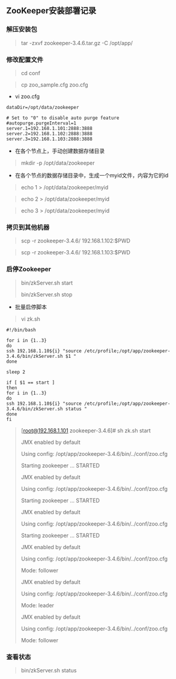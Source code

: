 ## **ZooKeeper安装部署记录**

### 解压安装包

> tar -zxvf zookeeper-3.4.6.tar.gz -C /opt/app/

### 修改配置文件

> cd conf

> cp zoo_sample.cfg zoo.cfg

- vi zoo.cfg

```shell
dataDir=/opt/data/zookeeper

# Set to "0" to disable auto purge feature
#autopurge.purgeInterval=1
server.1=192.168.1.101:2888:3888
server.2=192.168.1.102:2888:3888
server.3=192.168.1.103:2888:3888
```

- 在各个节点上，手动创建数据存储目录

> mkdir -p /opt/data/zookeeper

- 在各个节点的数据存储目录中，生成一个myid文件，内容为它的id

> echo 1 > /opt/data/zookeeper/myid

> echo 2 > /opt/data/zookeeper/myid

> echo 3 > /opt/data/zookeeper/myid

### 拷贝到其他机器

> scp -r zookeeper-3.4.6/ 192.168.1.102:$PWD

> scp -r zookeeper-3.4.6/ 192.168.1.103:$PWD

### 启停Zookeeper

> bin/zkServer.sh start
>
> bin/zkServer.sh stop

- 批量启停脚本

> vi zk.sh

```shell
#!/bin/bash

for i in {1..3}
do
ssh 192.168.1.10${i} "source /etc/profile;/opt/app/zookeeper-3.4.6/bin/zkServer.sh $1 "
done

sleep 2

if [ $1 == start ]
then
for i in {1..3}
do
ssh 192.168.1.10${i} "source /etc/profile;/opt/app/zookeeper-3.4.6/bin/zkServer.sh status "
done
fi
```

> [root@192.168.1.101 zookeeper-3.4.6]# sh zk.sh start
>
> JMX enabled by default
>
> Using config: /opt/app/zookeeper-3.4.6/bin/../conf/zoo.cfg
>
> Starting zookeeper ... STARTED
>
> JMX enabled by default
>
> Using config: /opt/app/zookeeper-3.4.6/bin/../conf/zoo.cfg
>
> Starting zookeeper ... STARTED
>
> JMX enabled by default
>
> Using config: /opt/app/zookeeper-3.4.6/bin/../conf/zoo.cfg
>
> Starting zookeeper ... STARTED
>
> JMX enabled by default
>
> Using config: /opt/app/zookeeper-3.4.6/bin/../conf/zoo.cfg
>
> Mode: follower
>
> JMX enabled by default
>
> Using config: /opt/app/zookeeper-3.4.6/bin/../conf/zoo.cfg
>
> Mode: leader
>
> JMX enabled by default
>
> Using config: /opt/app/zookeeper-3.4.6/bin/../conf/zoo.cfg
>
> Mode: follower

### 查看状态

> bin/zkServer.sh status